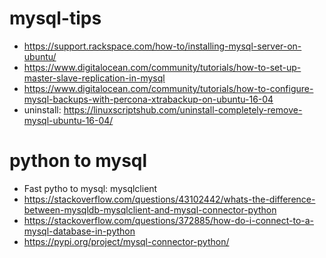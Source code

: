 # mysql-tips
* https://support.rackspace.com/how-to/installing-mysql-server-on-ubuntu/
* https://www.digitalocean.com/community/tutorials/how-to-set-up-master-slave-replication-in-mysql
* https://www.digitalocean.com/community/tutorials/how-to-configure-mysql-backups-with-percona-xtrabackup-on-ubuntu-16-04
* uninstall: https://linuxscriptshub.com/uninstall-completely-remove-mysql-ubuntu-16-04/

# python to mysql
* Fast pytho to mysql: mysqlclient
* https://stackoverflow.com/questions/43102442/whats-the-difference-between-mysqldb-mysqlclient-and-mysql-connector-python
* https://stackoverflow.com/questions/372885/how-do-i-connect-to-a-mysql-database-in-python
* https://pypi.org/project/mysql-connector-python/
